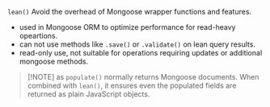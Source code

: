 `lean()` 
Avoid the overhead of Mongoose wrapper functions and features.
- used in Mongoose ORM to optimize performance for read-heavy opeartions.
- can not use methods like `.save()` or `.validate()` on lean query results.
- read-only use, not suitable for operations requiring updates or additional mongoose methods.

> [!NOTE] as `populate()` normally returns Mongoose documents. When combined with `lean()`, it ensures even the populated fields are returned as plain JavaScript objects.